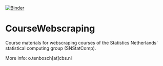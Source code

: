 [![Binder](https://mybinder.org/badge_logo.svg)](https://mybinder.org/v2/gh/SNStatComp/CourseWebscraping.git/master?filepath=20200907)
# CourseWebscraping
Course materials for webscraping courses of the Statistics Netherlands' statistical computing group (SNStatComp).

More info: o.tenbosch[at]cbs.nl
